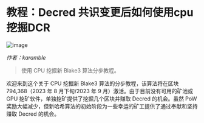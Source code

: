 # 教程：Decred 共识变更后如何使用cpu挖掘DCR

![image](https://github.com/DominicTing/articles/blob/master/img/How-to-Solo-Mine-Decred-s-Upcoming-Blake3-Algorithm-2.jpg)

_作者：karamble_

> 使用 CPU 挖掘新 Blake3 算法分步教程。

欢迎来到这个关于 CPU 挖掘新 Blake3 算法的分步教程，该算法将在区块 794,368（2023 年 8 月下旬/2023 年 9 月）激活。由于目前没有可用的矿池或 GPU 挖矿软件，单独挖矿提供了挖掘几个区块并赚取 Decred 的机会。虽然 PoW 奖励大幅减少，但新哈希算法的初始阶段为一些幸运的矿工提供了通过奉献和坚持赚取 Decred 的机会。
